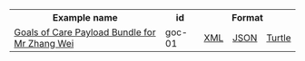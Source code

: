 <table class="list" width="100%">            
   <tr>
     <th>Example name</th>
     <th>id</th>
     <th colspan="3">Format</th>
   </tr>
   <tr>
      <td><a href="bundle-goc-01.html">Goals of Care Payload Bundle for Mr Zhang Wei</a></td>
      <td>goc-01</td>
      <td><a href="bundle-goc-01.xml.html">XML</a></td>
      <td><a href="bundle-goc-01.json.html">JSON</a></td>
      <td><a href="bundle-goc-01.ttl.html">Turtle</a></td>
   </tr>
</table>